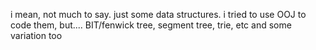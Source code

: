 i mean, not much to say.
just some data structures. i tried to use OOJ to code them, but....
BIT/fenwick tree, segment tree, trie, etc and some variation too

